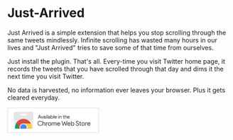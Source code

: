 # Just-Arrived

Just Arrived is a simple extension that helps you stop scrolling through the same tweets mindlessly. Infinite scrolling has wasted many hours in our lives and "Just Arrived" tries to save some of that time from ourselves.

Just install the plugin. That's all. Every-time you visit Twitter home page, it records the tweets that you have scrolled through that day and dims it the next time you visit Twitter.

No data is harvested, no information ever leaves your browser. Plus it gets cleared everyday.

![See in Chrome Webstore](icons/webstore-small.png?raw=true)
